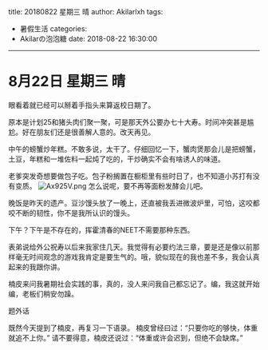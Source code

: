 title: 20180822 星期三 晴
author: Akilarlxh
tags:
  - 暑假生活
categories:
  - Akilarの泡泡糖
date: 2018-08-22 16:30:00
---
# 8月22日 星期三 晴

眼看着就已经可以掰着手指头来算返校日期了。

原本是计划25和猪头肉们聚一聚，可是那天外公要办七十大寿。时间冲突甚是尴尬。好在朋友们还是很善解人意的。改天再见。

中午的螃蟹炒年糕。不敢多说，太干了。仔细回忆一下，蟹肉煲那会儿是把螃蟹，土豆，年糕和一堆佐料一起炖了吃的，干炒确实不会有啥诱人的味道。

老爹突发奇想要做包子吃。包子粉搁置在橱柜里有些时日了，也不知道小苏打有没有变质。
![Ax925V.png](https://s2.ax1x.com/2019/04/16/Ax925V.png)
怎么说呢，要不再等面粉发酵会儿吧。

晚饭是昨天的遗产。豆沙馒头放了一晚上，还直被我丢进微波炉里，可怕，这咬都咬不断的韧性，你不是我所认识的馒头。

下午？下午是不存在的，挥霍清春的NEET不需要那种东西。

表弟说给外公祝寿以后来我家住几天。我觉得有必要约法三章，要是还是像以前那样毫无时间观念的游戏我肯定是要生气的。哦，貌似现在的我也差不多，我会认真起来的我跟你讲。

楠皮来问我暑期社会实践的事，真的，没人来问我自己都忘记了。编，我这就开始编，老板们稍安勿躁。

题外话

既然今天提到了楠皮，再复习一下语录。
楠皮曾经曰过：“只要你吃的够快，体重就追不上你。”
请不要得意，楠皮还说过：“体重或许会迟到，但绝不会缺席。”